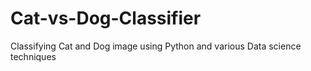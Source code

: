 # Cat-vs-Dog-Classifier
Classifying Cat and Dog image using Python and various Data science techniques
